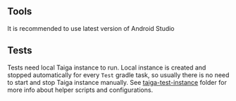 ## Tools
It is recommended to use latest version of Android Studio

## Tests
Tests need local Taiga instance to run. 
Local instance is created and stopped automatically for every `Test` gradle task, so usually there is no need to start and stop Taiga instance manually.
See [taiga-test-instance](taiga-test-instance) folder for more info about helper scripts and configurations.
